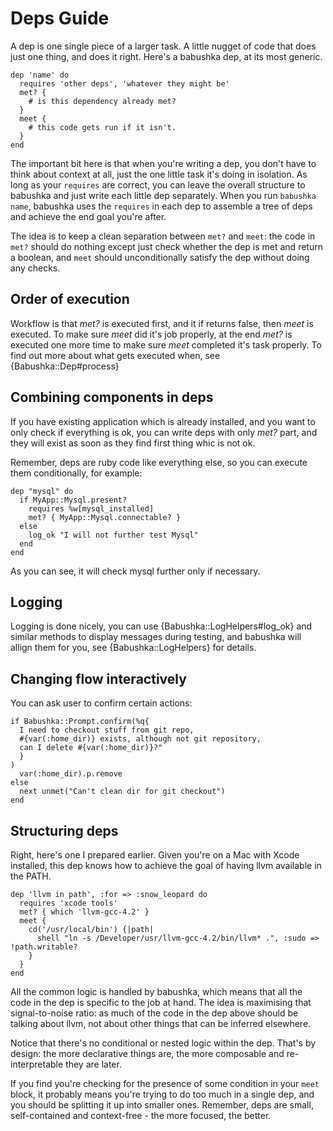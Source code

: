 # Deps Guide

A dep is one single piece of a larger task. A little nugget of code that does just one thing, and does it right. Here's a babushka dep, at its most generic.

    dep 'name' do
      requires 'other deps', 'whatever they might be'
      met? {
        # is this dependency already met?
      }
      meet {
        # this code gets run if it isn't.
      }
    end

The important bit here is that when you're writing a dep, you don't have to think about context at all, just the one little task it's doing in isolation. As long as your `requires` are correct, you can leave the overall structure to babushka and just write each little dep separately. When you run `babushka name`, babushka uses the `requires` in each dep to assemble a tree of deps and achieve the end goal you're after.

The idea is to keep a clean separation between `met?` and `meet`: the code in `met?` should do nothing except just check whether the dep is met and return a boolean, and `meet` should unconditionally satisfy the dep without doing any checks.

## Order of execution

Workflow is that *met?* is executed first, and it if returns false, then *meet* is executed. To make sure *meet* did it's job properly, at the end *met?* is executed one more time to make sure *meet* completed it's task properly. To find out more about what gets executed when, see {Babushka::Dep#process}

## Combining components in deps

If you have existing application which is already installed, and you want to only check if everything is ok, you can write deps with only *met?* part, and they will exist as soon as they find first thing whic is not ok.

Remember, deps are ruby code like everything else, so you can execute them conditionally, for example:

    dep "mysql" do
      if MyApp::Mysql.present?
        requires %w[mysql_installed]
        met? { MyApp::Mysql.connectable? }
      else
        log_ok "I will not further test Mysql"
      end
    end

As you can see, it will check mysql further only if necessary.


## Logging

Logging is done nicely, you can use {Babushka::LogHelpers#log_ok} and similar methods to display messages during testing, and babushka will allign them for you, see {Babushka::LogHelpers} for details.

## Changing flow interactively

You can ask user to confirm certain actions:

    if Babushka::Prompt.confirm(%q{
      I need to checkout stuff from git repo,
      #{var(:home_dir)} exists, although not git repository,
      can I delete #{var(:home_dir)}?"
      }
    )
      var(:home_dir).p.remove
    else
      next unmet("Can't clean dir for git checkout")        
    end


## Structuring deps

Right, here's one I prepared earlier. Given you're on a Mac with Xcode installed, this dep knows how to achieve the goal of having llvm available in the PATH.

    dep 'llvm in path', :for => :snow_leopard do
      requires 'xcode tools'
      met? { which 'llvm-gcc-4.2' }
      meet {
        cd('/usr/local/bin') {|path|
          shell "ln -s /Developer/usr/llvm-gcc-4.2/bin/llvm* .", :sudo => !path.writable?
        }
      }
    end

All the common logic is handled by babushka, which means that all the code in the dep is specific to the job at hand. The idea is maximising that signal-to-noise ratio: as much of the code in the dep above should be talking about llvm, not about other things that can be inferred elsewhere.

Notice that there's no conditional or nested logic within the dep. That's by design: the more declarative things are, the more composable and re-interpretable they are later.

If you find you're checking for the presence of some condition in your `meet` block, it probably means you're trying to do too much in a single dep, and you should be splitting it up into smaller ones. Remember, deps are small, self-contained and context-free - the more focused, the better.

